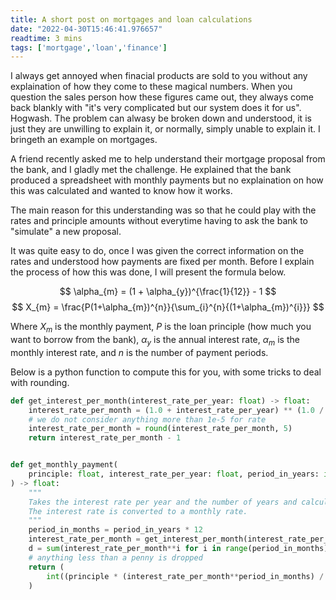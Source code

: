 ```yaml
---
title: A short post on mortgages and loan calculations
date: "2022-04-30T15:46:41.976657"
readtime: 3 mins
tags: ['mortgage','loan','finance']
---
```


I always get annoyed when finacial products are sold to you without any explaination of how they come to these magical numbers. When you question the sales person how these figures came out, they always come back blankly with "it's very complicated but our system does it for us". Hogwash. The problem can alwasy be broken down and understood, it is just they are unwilling to explain it, or normally, simply unable to explain it. I bringeth an example on mortgages.

A friend recently asked me to help understand their mortgage proposal from the bank, and I gladly met the challenge. He explained that the bank produced a spreadsheet with monthly payments but no explaination on how this was calculated and wanted to know how it works.

The main reason for this understanding was so that he could play with the rates and principle amounts without everytime having to ask the bank to "simulate" a new proposal.

It was quite easy to do, once I was given the correct information on the rates and understood how payments are fixed per month. Before I explain the process of how this was done, I will present the formula below.

$$
\alpha_{m} = (1 + \alpha_{y})^{\frac{1}{12}} - 1
$$
$$
X_{m} = \frac{P(1+\alpha_{m})^{n}}{\sum_{i}^{n}{(1+\alpha_{m})^{i}}}
$$

Where $X_{m}$ is the monthly payment, $P$ is the loan principle (how much you want to borrow from the bank), $\alpha_{y}$ is the annual interest rate, $\alpha_{m}$ is the monthly interest rate, and $n$ is the number of payment periods.

Below is a python function to compute this for you, with some tricks to deal with rounding.
```python
def get_interest_per_month(interest_rate_per_year: float) -> float:
    interest_rate_per_month = (1.0 + interest_rate_per_year) ** (1.0 / 12.0)
    # we do not consider anything more than 1e-5 for rate
    interest_rate_per_month = round(interest_rate_per_month, 5)
    return interest_rate_per_month - 1


def get_monthly_payment(
    principle: float, interest_rate_per_year: float, period_in_years: int
) -> float:
    """
    Takes the interest rate per year and the number of years and calculates the monthly payment.
    The interest rate is converted to a monthly rate.
    """
    period_in_months = period_in_years * 12
    interest_rate_per_month = get_interest_per_month(interest_rate_per_year) + 1.0
    d = sum(interest_rate_per_month**i for i in range(period_in_months))
    # anything less than a penny is dropped
    return (
        int((principle * (interest_rate_per_month**period_in_months) / d) * 100) / 100
    )
```